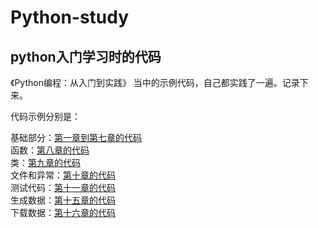 # Python-study
## python入门学习时的代码

《Python编程：从入门到实践》 当中的示例代码，自己都实践了一遍。记录下来。  

代码示例分别是：  

基础部分：[第一章到第七章的代码](https://github.com/Sherry-co/PythonCode/tree/master/chapter1-chapter7)  
函数：[第八章的代码](https://github.com/Sherry-co/PythonCode/tree/master/chapter8)  
类：[第九章的代码](https://github.com/Sherry-co/PythonCode/tree/master/chapter9)  
文件和异常：[第十章的代码](https://github.com/Sherry-co/PythonCode/tree/master/chapter10)  
测试代码：[第十一章的代码](https://github.com/Sherry-co/PythonCode/tree/master/chapter11)  
生成数据：[第十五章的代码](https://github.com/Sherry-co/PythonCode/tree/master/chapter15)  
下载数据：[第十六章的代码](https://github.com/Sherry-co/PythonCode/tree/master/chapter16)